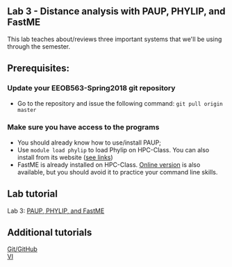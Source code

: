 ## Lab 3 - Distance analysis with PAUP, PHYLIP, and FastME 

This lab teaches about/reviews three important systems that we'll be using through the semester.

## Prerequisites:

### Update your EEOB563-Spring2018 git repository
- Go to the repository and issue the following command: `git pull origin master`

### Make sure you have access to the programs
- You should already know how to use/install PAUP;  
- Use `module load phylip` to load Phylip on HPC-Class.  You can also install from its website ([see links]())
- FastME is already installed on HPC-Class. [Online version](http://www.atgc-montpellier.fr/fastme/)
is also available, but you should avoid it to practice your command line skills.  

## Lab tutorial

Lab 3: [PAUP, PHYLIP, and FastME](lab3)

## Additional tutorials

[Git/GitHub](https://isu-molphyl.github.io/EEOB563-Spring2018/computer_labs/lab1/git.pdf)  
[VI](https://isu-molphyl.github.io/EEOB563-Spring2018/computer_labs/lab1/vi_tutorial.pdf)  



